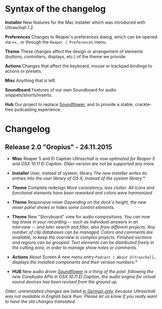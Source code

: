 # Syntax of the changelog

**Installer**
New features for the Mac installer which was introduced with Ultraschall 1.2.

**Preferences**
Changes to Reaper's preferences dialog, which can be opened via `⌘`+`,` or through the `Reaper | Preferences` menu.

**Theme**
These changes affect the design or arrangement of elements (buttons, controllers, displays, etc.) of the theme we provide.

**Actions**
Changes that affect the keyboard, mouse or trackpad bindings to actions or presets.

**Misc**
Anything that is left.

**Soundboard**
Features of our own Soundboard for audio snippets/shorts/inserts.

**Hub**
Our project to replace [Soundflower](https://ultraschallfm.slack.com/archives/general/p1445844074000327), and to provide a stable, crackle-free podcasting experience.


# Changelog

## Release 2.0 "Gropius" - 24.11.2015

* **Misc** Reaper 5 and El Capitan *Ultraschall is now optimized for Reaper 5 and OSX 10.11 El Capitan. Older version are not be supported any more.*

* **Installer** User, instead of system, library *The new installer writes its entries into the user library of OS X, instead of the system library.**

* **Theme** Complete redesign *More consistency, less clutter. All icons and functional elements have been reworked and colors were harmonized*

* **Theme** Responsive mixer *Depending on the dock's height, the new mixer panel shows or hides some control elements.*

* **Theme** New "Storyboard" view for audio compositions. *You can now tag areas in your recording -- such as individual answers in an interview -- and later search and filter, also from different projects. Any number of clip databases can be managed. Colors and comments are available, to keep the overview in complex projects. Finished sections and regions can be grouped. Text elements can be distributed freely in the cutting area, in order to manage show notes or comments.*

* **Actions** About Screen *A new menu entry `Podcast | About Ultraschall…` displays the installed components and their version numbers.**

* **HUB** New audio driver *[Soundflower](https://rogueamoeba.com/freebies/soundflower/) is a thing of the past: following the new CoreAudio APIs in OSX 10.11 El Capitan, the audio engine for virtual sound devices has been revised from the ground up.*

*Older, untranslated changes are listed [in German only](CHANGELOG-DE.md), because Ultraschall was not available in English back then. Please let us know if you really want to have the old changes translated.*
